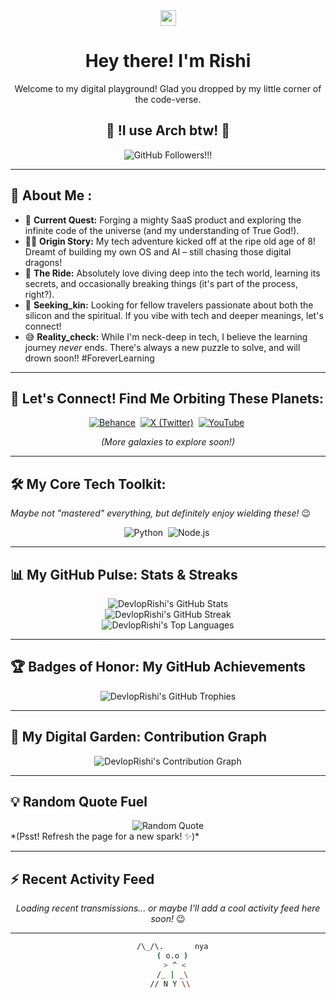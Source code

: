 <div align="center">
  <img    src="https://media.giphy.com/media/hvRJCLFzcasrR4ia7z/giphy.gif" width="25px">
  <h1> Hey there! I'm Rishi</h1>
  <p>Welcome to my digital playground! Glad you dropped by my little corner of the code-verse.</p>
  <h2>🐧 !I use Arch btw! 🐧</h2>
</div>
<div align="center">
<!-- <img src="https://komarev.com/ghpvc/?username=DevlopRishi&label=Profile%20Views&color=blueviolet&style=flat-square" alt="Profile Views" /> -->
  <img src="https://img.shields.io/github/followers/DevlopRishi?style=flat-square&label=Followers&logo=github&color=teal" alt="GitHub Followers!!!" />
</p>
</div>

---

## 🚀 About Me :

*   🌱 **Current Quest:** Forging a mighty SaaS product and exploring the infinite code of the universe (and my understanding of True God!).
*   🧑‍💻 **Origin Story:** My tech adventure kicked off at the ripe old age of 8! Dreamt of building my own OS and AI – still chasing those digital dragons!
*   🎢 **The Ride:** Absolutely love diving deep into the tech world, learning its secrets, and occasionally breaking things (it's part of the process, right?).
*   🤝 **Seeking_kin:** Looking for fellow travelers passionate about both the silicon and the spiritual. If you vibe with tech and deeper meanings, let's connect!
*   😅 **Reality_check:** While I'm neck-deep in tech, I believe the learning journey *never* ends. There's always a new puzzle to solve, and will drown soon!! #ForeverLearning

---

## 🔗 Let's Connect! Find Me Orbiting These Planets:

<div align="center">
  <a href="https://behance.net/rishigavel7c29" target="_blank" rel="noopener noreferrer"><img src="https://img.shields.io/badge/Behance-1769ff?style=for-the-badge&logo=behance&logoColor=white" alt="Behance"/></a> 
  <a href="https://x.com/imtitled_" target="_blank" rel="noopener noreferrer"><img src="https://img.shields.io/badge/X_(Twitter)-000000?style=for-the-badge&logo=x&logoColor=white" alt="X (Twitter)"/></a> 
  <a href="https://youtube.com/@@Imtitled" target="_blank" rel="noopener noreferrer"><img src="https://img.shields.io/badge/YouTube-FF0000?style=for-the-badge&logo=youtube&logoColor=white" alt="YouTube"/></a> 
  <!-- Add more links using a similar format! Maybe LinkedIn? -->
  <!-- Example: <a href="YOUR_LINKEDIN_URL" target="_blank" rel="noopener noreferrer"><img src="https://img.shields.io/badge/LinkedIn-0A66C2?style=for-the-badge&logo=linkedin&logoColor=white" alt="LinkedIn"/></a>  -->
</div>
<p align="center"><i>(More galaxies to explore soon!)</i></p>

--- ---

## 🛠️ My Core Tech Toolkit:

*Maybe not "mastered" everything, but definitely enjoy wielding these!* 😉

<p align="center">
  <img alt="Python" src="https://img.shields.io/badge/Python-3776AB?style=for-the-badge&logo=python&logoColor=white"/> 
  <img alt="Node.js" src="https://img.shields.io/badge/Node.js-339933?style=for-the-badge&logo=nodedotjs&logoColor=white"/> 
</p>

---

## 📊 My GitHub Pulse: Stats & Streaks

<div align="center">
  <img src="https://github-readme-stats.vercel.app/api?username=DevlopRishi&theme=neon&hide_border=true&include_all_commits=false&count_private=false" alt="DevlopRishi's GitHub Stats" />
  <br/>
  <img src="https://github-readme-streak-stats.herokuapp.com/?user=DevlopRishi&theme=neon&hide_border=true" alt="DevlopRishi's GitHub Streak" />
  <br/>
  <img src="https://github-readme-stats.vercel.app/api/top-langs/?username=DevlopRishi&theme=neon&hide_border=true&include_all_commits=true&count_private=true&layout=compact" alt="DevlopRishi's Top Languages" />
</div>
<!-- You can change the theme= value to others like dracula, tokyonight, dark, radical, merko, gruvbox, etc. -->

---

## 🏆 Badges of Honor: My GitHub Achievements

<div align="center">
  <img src="https://github-profile-trophy.vercel.app/?username=DevlopRishi&theme=radical&no-frame=false&no-bg=true&margin-w=4" alt="DevlopRishi's GitHub Trophies" />
</div>
<!-- Trophy themes: flat, onedark, gruvbox, dracula, radical, merko, buuuu, nightowl, nord, etc. -->

---

## 🌳 My Digital Garden: Contribution Graph

<div align="center">
  <!-- Using the Vercel hosted version, often more reliable -->
  <img src="https://github-readme-activity-graph.vercel.app/graph?username=DevlopRishi&theme=dracula&hide_border=true&area=true" alt="DevlopRishi's Contribution Graph" />
</div>
<!-- Graph themes: dracula, github, github_dark, gruvbox, light, dark, minimalist, etc. -->

---

## 💡 Random Quote Fuel

<div align="center">
  <img src="https://quotes-github-readme.vercel.app/api?type=horizontal&theme=dark" alt="Random Quote" />
</div>
*(Psst! Refresh the page for a new spark! ✨)*

---

## ⚡ Recent Activity Feed

<div align="center">
  <!-- This is a placeholder. You can replace it with a dynamic activity generator -->
  <!-- Example using github-profile-summary-cards: -->
  <!-- <img src="https://github-profile-summary-cards.vercel.app/api/cards/profile-details?username=DevlopRishi&theme=neon" alt="Profile Summary Card"/> -->
  <p><i>Loading recent transmissions... or maybe I'll add a cool activity feed here soon!</i> 😉</p>
</div>

---

<div align="center">

```bash
   /\_/\.       nya 
  ( o.o )
   > ^ <
  /_ | _\
 // N Y \\
```